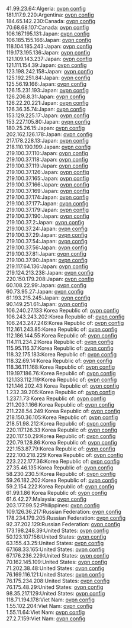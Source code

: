 41.99.23.64:Algeria: [ovpn config](vpn/41_99_23_64.ovpn)  
181.117.9.220:Argentina: [ovpn config](vpn/181_117_9_220.ovpn)  
184.65.142.230:Canada: [ovpn config](vpn/184_65_142_230.ovpn)  
70.68.68.107:Canada: [ovpn config](vpn/70_68_68_107.ovpn)  
106.167.195.131:Japan: [ovpn config](vpn/106_167_195_131.ovpn)  
106.185.155.166:Japan: [ovpn config](vpn/106_185_155_166.ovpn)  
118.104.185.243:Japan: [ovpn config](vpn/118_104_185_243.ovpn)  
119.173.195.136:Japan: [ovpn config](vpn/119_173_195_136.ovpn)  
121.109.143.237:Japan: [ovpn config](vpn/121_109_143_237.ovpn)  
121.111.154.39:Japan: [ovpn config](vpn/121_111_154_39.ovpn)  
123.198.242.158:Japan: [ovpn config](vpn/123_198_242_158.ovpn)  
125.192.251.84:Japan: [ovpn config](vpn/125_192_251_84.ovpn)  
125.56.19.166:Japan: [ovpn config](vpn/125_56_19_166.ovpn)  
126.15.231.193:Japan: [ovpn config](vpn/126_15_231_193.ovpn)  
126.206.8.31:Japan: [ovpn config](vpn/126_206_8_31.ovpn)  
126.22.20.221:Japan: [ovpn config](vpn/126_22_20_221.ovpn)  
126.36.35.74:Japan: [ovpn config](vpn/126_36_35_74.ovpn)  
153.129.225.17:Japan: [ovpn config](vpn/153_129_225_17.ovpn)  
153.227.105.80:Japan: [ovpn config](vpn/153_227_105_80.ovpn)  
180.25.26.15:Japan: [ovpn config](vpn/180_25_26_15.ovpn)  
202.162.126.178:Japan: [ovpn config](vpn/202_162_126_178.ovpn)  
217.178.228.13:Japan: [ovpn config](vpn/217_178_228_13.ovpn)  
218.110.190.199:Japan: [ovpn config](vpn/218_110_190_199.ovpn)  
219.100.37.110:Japan: [ovpn config](vpn/219_100_37_110.ovpn)  
219.100.37.118:Japan: [ovpn config](vpn/219_100_37_118.ovpn)  
219.100.37.119:Japan: [ovpn config](vpn/219_100_37_119.ovpn)  
219.100.37.126:Japan: [ovpn config](vpn/219_100_37_126.ovpn)  
219.100.37.165:Japan: [ovpn config](vpn/219_100_37_165.ovpn)  
219.100.37.166:Japan: [ovpn config](vpn/219_100_37_166.ovpn)  
219.100.37.169:Japan: [ovpn config](vpn/219_100_37_169.ovpn)  
219.100.37.174:Japan: [ovpn config](vpn/219_100_37_174.ovpn)  
219.100.37.177:Japan: [ovpn config](vpn/219_100_37_177.ovpn)  
219.100.37.179:Japan: [ovpn config](vpn/219_100_37_179.ovpn)  
219.100.37.190:Japan: [ovpn config](vpn/219_100_37_190.ovpn)  
219.100.37.2:Japan: [ovpn config](vpn/219_100_37_2.ovpn)  
219.100.37.24:Japan: [ovpn config](vpn/219_100_37_24.ovpn)  
219.100.37.29:Japan: [ovpn config](vpn/219_100_37_29.ovpn)  
219.100.37.54:Japan: [ovpn config](vpn/219_100_37_54.ovpn)  
219.100.37.56:Japan: [ovpn config](vpn/219_100_37_56.ovpn)  
219.100.37.81:Japan: [ovpn config](vpn/219_100_37_81.ovpn)  
219.100.37.90:Japan: [ovpn config](vpn/219_100_37_90.ovpn)  
219.117.64.136:Japan: [ovpn config](vpn/219_117_64_136.ovpn)  
219.124.213.238:Japan: [ovpn config](vpn/219_124_213_238.ovpn)  
220.150.179.208:Japan: [ovpn config](vpn/220_150_179_208.ovpn)  
60.108.22.99:Japan: [ovpn config](vpn/60_108_22_99.ovpn)  
60.73.95.27:Japan: [ovpn config](vpn/60_73_95_27.ovpn)  
61.193.215.245:Japan: [ovpn config](vpn/61_193_215_245.ovpn)  
90.149.251.61:Japan: [ovpn config](vpn/90_149_251_61.ovpn)  
106.240.27.133:Korea Republic of: [ovpn config](vpn/106_240_27_133.ovpn)  
106.243.243.202:Korea Republic of: [ovpn config](vpn/106_243_243_202.ovpn)  
106.243.247.246:Korea Republic of: [ovpn config](vpn/106_243_247_246.ovpn)  
112.161.243.85:Korea Republic of: [ovpn config](vpn/112_161_243_85.ovpn)  
112.186.144.55:Korea Republic of: [ovpn config](vpn/112_186_144_55.ovpn)  
114.111.234.2:Korea Republic of: [ovpn config](vpn/114_111_234_2.ovpn)  
115.95.116.37:Korea Republic of: [ovpn config](vpn/115_95_116_37.ovpn)  
118.32.175.183:Korea Republic of: [ovpn config](vpn/118_32_175_183.ovpn)  
118.32.69.14:Korea Republic of: [ovpn config](vpn/118_32_69_14.ovpn)  
118.36.111.168:Korea Republic of: [ovpn config](vpn/118_36_111_168.ovpn)  
119.197.186.76:Korea Republic of: [ovpn config](vpn/119_197_186_76.ovpn)  
121.133.112.119:Korea Republic of: [ovpn config](vpn/121_133_112_119.ovpn)  
121.146.202.43:Korea Republic of: [ovpn config](vpn/121_146_202_43.ovpn)  
1.232.39.205:Korea Republic of: [ovpn config](vpn/1_232_39_205.ovpn)  
1.237.1.73:Korea Republic of: [ovpn config](vpn/1_237_1_73.ovpn)  
211.203.1.166:Korea Republic of: [ovpn config](vpn/211_203_1_166.ovpn)  
211.228.54.249:Korea Republic of: [ovpn config](vpn/211_228_54_249.ovpn)  
218.150.36.105:Korea Republic of: [ovpn config](vpn/218_150_36_105.ovpn)  
218.51.98.212:Korea Republic of: [ovpn config](vpn/218_51_98_212.ovpn)  
220.117.126.33:Korea Republic of: [ovpn config](vpn/220_117_126_33.ovpn)  
220.117.50.29:Korea Republic of: [ovpn config](vpn/220_117_50_29.ovpn)  
220.79.128.86:Korea Republic of: [ovpn config](vpn/220_79_128_86.ovpn)  
221.153.87.79:Korea Republic of: [ovpn config](vpn/221_153_87_79.ovpn)  
222.100.218.229:Korea Republic of: [ovpn config](vpn/222_100_218_229.ovpn)  
223.222.177.36:Korea Republic of: [ovpn config](vpn/223_222_177_36.ovpn)  
27.35.46.135:Korea Republic of: [ovpn config](vpn/27_35_46_135.ovpn)  
58.230.230.5:Korea Republic of: [ovpn config](vpn/58_230_230_5.ovpn)  
59.26.182.202:Korea Republic of: [ovpn config](vpn/59_26_182_202.ovpn)  
59.2.154.222:Korea Republic of: [ovpn config](vpn/59_2_154_222.ovpn)  
61.99.1.86:Korea Republic of: [ovpn config](vpn/61_99_1_86.ovpn)  
61.6.42.27:Malaysia: [ovpn config](vpn/61_6_42_27.ovpn)  
203.177.99.52:Philippines: [ovpn config](vpn/203_177_99_52.ovpn)  
109.126.36.217:Russian Federation: [ovpn config](vpn/109_126_36_217.ovpn)  
178.234.179.205:Russian Federation: [ovpn config](vpn/178_234_179_205.ovpn)  
92.37.202.129:Russian Federation: [ovpn config](vpn/92_37_202_129.ovpn)  
173.198.248.39:United States: [ovpn config](vpn/173_198_248_39.ovpn)  
50.123.107.156:United States: [ovpn config](vpn/50_123_107_156.ovpn)  
63.155.43.25:United States: [ovpn config](vpn/63_155_43_25.ovpn)  
67.168.33.165:United States: [ovpn config](vpn/67_168_33_165.ovpn)  
67.176.236.229:United States: [ovpn config](vpn/67_176_236_229.ovpn)  
70.162.145.109:United States: [ovpn config](vpn/70_162_145_109.ovpn)  
71.202.38.48:United States: [ovpn config](vpn/71_202_38_48.ovpn)  
76.169.116.121:United States: [ovpn config](vpn/76_169_116_121.ovpn)  
76.175.234.208:United States: [ovpn config](vpn/76_175_234_208.ovpn)  
76.175.48.29:United States: [ovpn config](vpn/76_175_48_29.ovpn)  
98.35.217.129:United States: [ovpn config](vpn/98_35_217_129.ovpn)  
118.71.194.178:Viet Nam: [ovpn config](vpn/118_71_194_178.ovpn)  
1.55.102.204:Viet Nam: [ovpn config](vpn/1_55_102_204.ovpn)  
1.55.11.64:Viet Nam: [ovpn config](vpn/1_55_11_64.ovpn)  
27.2.7.159:Viet Nam: [ovpn config](vpn/27_2_7_159.ovpn)  
